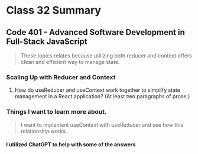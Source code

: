 # Class 32 Summary
## Code 401 - Advanced Software Development in Full-Stack JavaScript

> These topics relates because utilizing both reducer and context offers clean and efficient way to manage state.

### Scaling Up with Reducer and Context
1. How do useReducer and useContext work together to simplify state management in a React application? (At least two paragraphs of prose.)
> 

### Things I want to learn more about.
> I want to implement useContext with useReducer and see how this relationship works.

#### I utilized ChatGPT to help with some of the answers